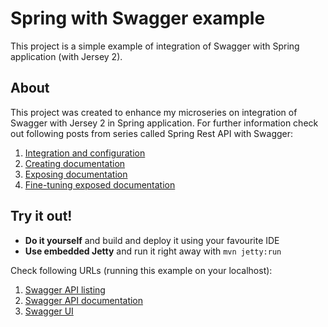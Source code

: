 Spring with Swagger example
=================
This project is a simple example of integration of Swagger with Spring application (with Jersey 2).

About
-----
This project was created to enhance my microseries on integration of Swagger with Jersey 2 in Spring application. For further information check out following posts from series called Spring Rest API with Swagger:
 
1. [Integration and configuration](http://jakubstas.com/spring-jersey-swagger-configuration)
2. [Creating documentation](http://jakubstas.com/spring-jersey-swagger-create-documentation)
3. [Exposing documentation](http://jakubstas.com/spring-jersey-swagger-exposing-documentation)
4. [Fine-tuning exposed documentation](http://jakubstas.com/spring-jersey-swagger-fine-tuning-exposed-documentation)

Try it out!
-----------
* **Do it yourself** and build and deploy it using your favourite IDE
* **Use embedded Jetty** and run it right away with `mvn jetty:run`

Check following URLs (running this example on your localhost):

1. [Swagger API listing](http://localhost:8080/SpringWithSwagger/rest/api-docs/)
2. [Swagger API documentation](http://localhost:8080/SpringWithSwagger/rest/api-docs/products)
3. [Swagger UI](http://localhost:8080/SpringWithSwagger/apidocs/)
